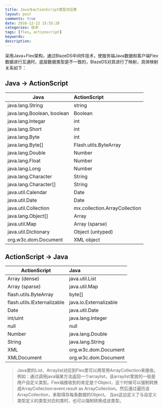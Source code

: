 ```yaml
---
title: Java与actionScript类型对应表
layout: post
comments: true
date: 2016-12-22 15:55:28
categories: 技术
tags: [flex, actionscript]
keywords: 
description:
---
```

采用Java+Flex架构，通过BlazeDS中间件技术，使服务端Java数据和客户端Flex数据进行互通时，底层数据类型是不一致的，BlazeDS对其进行了映射，具体映射关系如下：
<!-- more -->
## Java -> ActionScript
| Java                       | ActionScript                  |
| -------------------        | :----------------------       |
| java.lang.String           | string
| java.lang.Boolean, boolean | Boolean
| java.lang.Integar          | int
| java.lang.Short            | int
| java.lang.Byte             | int
| java.lang.Byte[]           | Flash.utils.ByteArray
| java.lang.Double           | Number
| java.lang.Float            | Number
| java.lang.Long             | Number
| java.lang.Character        | String
| java.lang.Character[]      | String
| java.util.Calendar         | Date
| java.util.Date             | Date
| java.util.Collection       | mx.collection.ArrayCollection
| java.lang.Object[]         | Array
| java.util.Map              | Array (sparse)
| java.util.Dictionary       | Object (untyped)
| org.w3c.dom.Document       | XML object

## ActionScript -> Java
| ActionScript                | Java                    |
| -------------------         | :---------------------- |
| Array (dense)               | java.util.List
| Array (sparse)              | java.util.Map
| flash.utils.ByteArray       | byte[]
| flash.utils.IExternalizable | java.io.Externalizable
| Date                        | java.util.Date
| int/uint                    | java.lang.Integer
| null                        | null
| Number                      | java.lang.Double
| String                      | java.lang.String
| XML                         | org.w3c.dom.Document
| XMLDocument                 | org.w3c.dom.Document
>Java里的List、Arraylist对应到Flex里可以用常用ArrayCollection来接收。
例如：通过调用java端某方法返回一个arraylist，该arraylist里放的一般是用户自定义类型。Flex端接收到的肯定是个Object，这个时候可以强制转换成ArrayCollection:event.result as ArrayCollection。然后通过遍历该ArrayCollection，来取得存每条数据的Object。 当as这边定义了与自定义类型定义的类型对应的类时，也可以强制转换成该类型。
